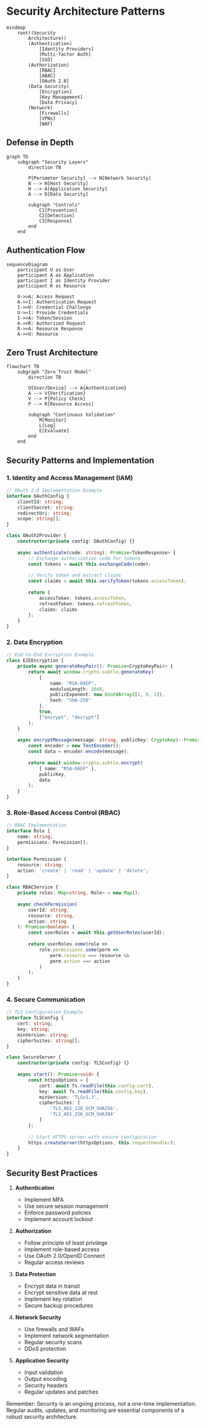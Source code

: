 # Security Architecture Patterns

```mermaid
mindmap
    root((Security
        Architecture))
        (Authentication)
            [Identity Providers]
            [Multi-factor Auth]
            [SSO]
        (Authorization)
            [RBAC]
            [ABAC]
            [OAuth 2.0]
        (Data Security)
            [Encryption]
            [Key Management]
            [Data Privacy]
        (Network)
            [Firewalls]
            [VPNs]
            [WAF]
```

## Defense in Depth

```mermaid
graph TD
    subgraph "Security Layers"
        direction TB
        
        P[Perimeter Security] --> N[Network Security]
        N --> H[Host Security]
        H --> A[Application Security]
        A --> D[Data Security]
        
        subgraph "Controls"
            C1[Prevention]
            C2[Detection]
            C3[Response]
        end
    end
```

## Authentication Flow

```mermaid
sequenceDiagram
    participant U as User
    participant A as Application
    participant I as Identity Provider
    participant R as Resource
    
    U->>A: Access Request
    A->>I: Authentication Request
    I->>U: Credential Challenge
    U->>I: Provide Credentials
    I->>A: Token/Session
    A->>R: Authorized Request
    R->>A: Resource Response
    A->>U: Resource
```

## Zero Trust Architecture

```mermaid
flowchart TB
    subgraph "Zero Trust Model"
        direction TB
        
        U[User/Device] --> A{Authentication}
        A --> V{Verification}
        V --> P{Policy Check}
        P --> R[Resource Access]
        
        subgraph "Continuous Validation"
            M[Monitor]
            L[Log]
            E[Evaluate]
        end
    end
```

## Security Patterns and Implementation

### 1. Identity and Access Management (IAM)

```typescript
// OAuth 2.0 Implementation Example
interface OAuthConfig {
    clientId: string;
    clientSecret: string;
    redirectUri: string;
    scope: string[];
}

class OAuth2Provider {
    constructor(private config: OAuthConfig) {}
    
    async authenticate(code: string): Promise<TokenResponse> {
        // Exchange authorization code for tokens
        const tokens = await this.exchangeCode(code);
        
        // Verify token and extract claims
        const claims = await this.verifyToken(tokens.accessToken);
        
        return {
            accessToken: tokens.accessToken,
            refreshToken: tokens.refreshToken,
            claims: claims
        };
    }
}
```

### 2. Data Encryption

```typescript
// End-to-End Encryption Example
class E2EEncryption {
    private async generateKeyPair(): Promise<CryptoKeyPair> {
        return await window.crypto.subtle.generateKey(
            {
                name: "RSA-OAEP",
                modulusLength: 2048,
                publicExponent: new Uint8Array([1, 0, 1]),
                hash: "SHA-256"
            },
            true,
            ["encrypt", "decrypt"]
        );
    }
    
    async encryptMessage(message: string, publicKey: CryptoKey): Promise<ArrayBuffer> {
        const encoder = new TextEncoder();
        const data = encoder.encode(message);
        
        return await window.crypto.subtle.encrypt(
            { name: "RSA-OAEP" },
            publicKey,
            data
        );
    }
}
```

### 3. Role-Based Access Control (RBAC)

```typescript
// RBAC Implementation
interface Role {
    name: string;
    permissions: Permission[];
}

interface Permission {
    resource: string;
    action: 'create' | 'read' | 'update' | 'delete';
}

class RBACService {
    private roles: Map<string, Role> = new Map();
    
    async checkPermission(
        userId: string,
        resource: string,
        action: string
    ): Promise<boolean> {
        const userRoles = await this.getUserRoles(userId);
        
        return userRoles.some(role => 
            role.permissions.some(perm =>
                perm.resource === resource &&
                perm.action === action
            )
        );
    }
}
```

### 4. Secure Communication

```typescript
// TLS Configuration Example
interface TLSConfig {
    cert: string;
    key: string;
    minVersion: string;
    cipherSuites: string[];
}

class SecureServer {
    constructor(private config: TLSConfig) {}
    
    async start(): Promise<void> {
        const httpsOptions = {
            cert: await fs.readFile(this.config.cert),
            key: await fs.readFile(this.config.key),
            minVersion: 'TLSv1.3',
            cipherSuites: [
                'TLS_AES_128_GCM_SHA256',
                'TLS_AES_256_GCM_SHA384'
            ]
        };
        
        // Start HTTPS server with secure configuration
        https.createServer(httpsOptions, this.requestHandler);
    }
}
```

## Security Best Practices

1. **Authentication**
   - Implement MFA
   - Use secure session management
   - Enforce password policies
   - Implement account lockout

2. **Authorization**
   - Follow principle of least privilege
   - Implement role-based access
   - Use OAuth 2.0/OpenID Connect
   - Regular access reviews

3. **Data Protection**
   - Encrypt data in transit
   - Encrypt sensitive data at rest
   - Implement key rotation
   - Secure backup procedures

4. **Network Security**
   - Use firewalls and WAFs
   - Implement network segmentation
   - Regular security scans
   - DDoS protection

5. **Application Security**
   - Input validation
   - Output encoding
   - Security headers
   - Regular updates and patches

Remember: Security is an ongoing process, not a one-time implementation. Regular audits, updates, and monitoring are essential components of a robust security architecture.